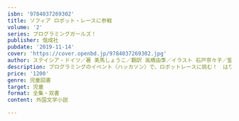 ```yaml
---
isbn: '9784037269302'
title: ソフィア ロボット・レースに参戦
volume: '2'
series: プログラミングガールズ！
publisher: 偕成社
pubdate: '2019-11-14'
cover: 'https://cover.openbd.jp/9784037269302.jpg'
author: ステイシア・ドイツ／著 美馬しょうこ／翻訳 高橋由季／イラスト 石戸奈々子／監修
description: プログラミングのイベント〈ハッカソン〉で、ロボットレースに挑む！　はりきるソフィアだったが、家の都合で参加できないことに!?
price: '1200'
genre: 児童図書
target: 児童
format: 全集・双書
content: 外国文学小説

---
```

